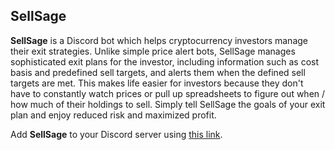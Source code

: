 ## SellSage

**SellSage** is a Discord bot which helps cryptocurrency investors manage their exit strategies. Unlike simple price alert bots, SellSage manages sophisticated exit plans for the investor, including information such as cost basis and predefined sell targets, and alerts them when the defined sell targets are met. This makes life easier for investors because they don't have to constantly watch prices or pull up spreadsheets to figure out when / how much of their holdings to sell. Simply tell SellSage the goals of your exit plan and enjoy reduced risk and maximized profit.

Add **SellSage** to your Discord server using [this link](https://discord.com/oauth2/authorize?client_id=1317638256564633634).
